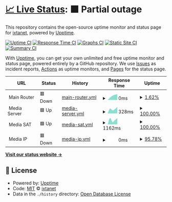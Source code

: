 # [📈 Live Status](https://status.ixtanet.com): <!--live status--> **🟧 Partial outage**

This repository contains the open-source uptime monitor and status page for [ixtanet](https://status.ixtanet.com), powered by [Upptime](https://github.com/upptime/upptime).

[![Uptime CI](https://github.com/ixtanet/upptime/workflows/Uptime%20CI/badge.svg)](https://github.com/ixtanet/upptime/actions?query=workflow%3A%22Uptime+CI%22)
[![Response Time CI](https://github.com/ixtanet/upptime/workflows/Response%20Time%20CI/badge.svg)](https://github.com/ixtanet/upptime/actions?query=workflow%3A%22Response+Time+CI%22)
[![Graphs CI](https://github.com/ixtanet/upptime/workflows/Graphs%20CI/badge.svg)](https://github.com/ixtanet/upptime/actions?query=workflow%3A%22Graphs+CI%22)
[![Static Site CI](https://github.com/ixtanet/upptime/workflows/Static%20Site%20CI/badge.svg)](https://github.com/ixtanet/upptime/actions?query=workflow%3A%22Static+Site+CI%22)
[![Summary CI](https://github.com/ixtanet/upptime/workflows/Summary%20CI/badge.svg)](https://github.com/ixtanet/upptime/actions?query=workflow%3A%22Summary+CI%22)

With [Upptime](https://upptime.js.org), you can get your own unlimited and free uptime monitor and status page, powered entirely by a GitHub repository. We use [Issues](https://github.com/ixtanet/upptime/issues) as incident reports, [Actions](https://github.com/ixtanet/upptime/actions) as uptime monitors, and [Pages](https://status.ixtanet.com) for the status page.

<!--start: status pages-->
<!-- This summary is generated by Upptime (https://github.com/upptime/upptime) -->
<!-- Do not edit this manually, your changes will be overwritten -->
<!-- prettier-ignore -->
| URL | Status | History | Response Time | Uptime |
| --- | ------ | ------- | ------------- | ------ |
| <img alt="" src="https://favicons.githubusercontent.com/null" height="13"> Main Router | 🟥 Down | [main-router.yml](https://github.com/ixtanet/upptime/commits/HEAD/history/main-router.yml) | <details><summary><img alt="Response time graph" src="./graphs/main-router/response-time-week.png" height="20"> 0ms</summary><br><a href="https://status.ixtanet.com/history/main-router"><img alt="Response time 0" src="https://img.shields.io/endpoint?url=https%3A%2F%2Fraw.githubusercontent.com%2Fixtanet%2Fupptime%2FHEAD%2Fapi%2Fmain-router%2Fresponse-time.json"></a><br><a href="https://status.ixtanet.com/history/main-router"><img alt="24-hour response time 0" src="https://img.shields.io/endpoint?url=https%3A%2F%2Fraw.githubusercontent.com%2Fixtanet%2Fupptime%2FHEAD%2Fapi%2Fmain-router%2Fresponse-time-day.json"></a><br><a href="https://status.ixtanet.com/history/main-router"><img alt="7-day response time 0" src="https://img.shields.io/endpoint?url=https%3A%2F%2Fraw.githubusercontent.com%2Fixtanet%2Fupptime%2FHEAD%2Fapi%2Fmain-router%2Fresponse-time-week.json"></a><br><a href="https://status.ixtanet.com/history/main-router"><img alt="30-day response time 0" src="https://img.shields.io/endpoint?url=https%3A%2F%2Fraw.githubusercontent.com%2Fixtanet%2Fupptime%2FHEAD%2Fapi%2Fmain-router%2Fresponse-time-month.json"></a><br><a href="https://status.ixtanet.com/history/main-router"><img alt="1-year response time 0" src="https://img.shields.io/endpoint?url=https%3A%2F%2Fraw.githubusercontent.com%2Fixtanet%2Fupptime%2FHEAD%2Fapi%2Fmain-router%2Fresponse-time-year.json"></a></details> | <details><summary><a href="https://status.ixtanet.com/history/main-router">1.62%</a></summary><a href="https://status.ixtanet.com/history/main-router"><img alt="All-time uptime 1.62%" src="https://img.shields.io/endpoint?url=https%3A%2F%2Fraw.githubusercontent.com%2Fixtanet%2Fupptime%2FHEAD%2Fapi%2Fmain-router%2Fuptime.json"></a><br><a href="https://status.ixtanet.com/history/main-router"><img alt="24-hour uptime 1.62%" src="https://img.shields.io/endpoint?url=https%3A%2F%2Fraw.githubusercontent.com%2Fixtanet%2Fupptime%2FHEAD%2Fapi%2Fmain-router%2Fuptime-day.json"></a><br><a href="https://status.ixtanet.com/history/main-router"><img alt="7-day uptime 1.62%" src="https://img.shields.io/endpoint?url=https%3A%2F%2Fraw.githubusercontent.com%2Fixtanet%2Fupptime%2FHEAD%2Fapi%2Fmain-router%2Fuptime-week.json"></a><br><a href="https://status.ixtanet.com/history/main-router"><img alt="30-day uptime 1.62%" src="https://img.shields.io/endpoint?url=https%3A%2F%2Fraw.githubusercontent.com%2Fixtanet%2Fupptime%2FHEAD%2Fapi%2Fmain-router%2Fuptime-month.json"></a><br><a href="https://status.ixtanet.com/history/main-router"><img alt="1-year uptime 1.62%" src="https://img.shields.io/endpoint?url=https%3A%2F%2Fraw.githubusercontent.com%2Fixtanet%2Fupptime%2FHEAD%2Fapi%2Fmain-router%2Fuptime-year.json"></a></details>
| <img alt="" src="https://favicons.githubusercontent.com/null" height="13"> Media Server | 🟩 Up | [media-server.yml](https://github.com/ixtanet/upptime/commits/HEAD/history/media-server.yml) | <details><summary><img alt="Response time graph" src="./graphs/media-server/response-time-week.png" height="20"> 328ms</summary><br><a href="https://status.ixtanet.com/history/media-server"><img alt="Response time 328" src="https://img.shields.io/endpoint?url=https%3A%2F%2Fraw.githubusercontent.com%2Fixtanet%2Fupptime%2FHEAD%2Fapi%2Fmedia-server%2Fresponse-time.json"></a><br><a href="https://status.ixtanet.com/history/media-server"><img alt="24-hour response time 328" src="https://img.shields.io/endpoint?url=https%3A%2F%2Fraw.githubusercontent.com%2Fixtanet%2Fupptime%2FHEAD%2Fapi%2Fmedia-server%2Fresponse-time-day.json"></a><br><a href="https://status.ixtanet.com/history/media-server"><img alt="7-day response time 328" src="https://img.shields.io/endpoint?url=https%3A%2F%2Fraw.githubusercontent.com%2Fixtanet%2Fupptime%2FHEAD%2Fapi%2Fmedia-server%2Fresponse-time-week.json"></a><br><a href="https://status.ixtanet.com/history/media-server"><img alt="30-day response time 328" src="https://img.shields.io/endpoint?url=https%3A%2F%2Fraw.githubusercontent.com%2Fixtanet%2Fupptime%2FHEAD%2Fapi%2Fmedia-server%2Fresponse-time-month.json"></a><br><a href="https://status.ixtanet.com/history/media-server"><img alt="1-year response time 328" src="https://img.shields.io/endpoint?url=https%3A%2F%2Fraw.githubusercontent.com%2Fixtanet%2Fupptime%2FHEAD%2Fapi%2Fmedia-server%2Fresponse-time-year.json"></a></details> | <details><summary><a href="https://status.ixtanet.com/history/media-server">100.00%</a></summary><a href="https://status.ixtanet.com/history/media-server"><img alt="All-time uptime 100.00%" src="https://img.shields.io/endpoint?url=https%3A%2F%2Fraw.githubusercontent.com%2Fixtanet%2Fupptime%2FHEAD%2Fapi%2Fmedia-server%2Fuptime.json"></a><br><a href="https://status.ixtanet.com/history/media-server"><img alt="24-hour uptime 100.00%" src="https://img.shields.io/endpoint?url=https%3A%2F%2Fraw.githubusercontent.com%2Fixtanet%2Fupptime%2FHEAD%2Fapi%2Fmedia-server%2Fuptime-day.json"></a><br><a href="https://status.ixtanet.com/history/media-server"><img alt="7-day uptime 100.00%" src="https://img.shields.io/endpoint?url=https%3A%2F%2Fraw.githubusercontent.com%2Fixtanet%2Fupptime%2FHEAD%2Fapi%2Fmedia-server%2Fuptime-week.json"></a><br><a href="https://status.ixtanet.com/history/media-server"><img alt="30-day uptime 100.00%" src="https://img.shields.io/endpoint?url=https%3A%2F%2Fraw.githubusercontent.com%2Fixtanet%2Fupptime%2FHEAD%2Fapi%2Fmedia-server%2Fuptime-month.json"></a><br><a href="https://status.ixtanet.com/history/media-server"><img alt="1-year uptime 100.00%" src="https://img.shields.io/endpoint?url=https%3A%2F%2Fraw.githubusercontent.com%2Fixtanet%2Fupptime%2FHEAD%2Fapi%2Fmedia-server%2Fuptime-year.json"></a></details>
| <img alt="" src="https://favicons.githubusercontent.com/null" height="13"> Media SAT | 🟩 Up | [media-sat.yml](https://github.com/ixtanet/upptime/commits/HEAD/history/media-sat.yml) | <details><summary><img alt="Response time graph" src="./graphs/media-sat/response-time-week.png" height="20"> 1162ms</summary><br><a href="https://status.ixtanet.com/history/media-sat"><img alt="Response time 1162" src="https://img.shields.io/endpoint?url=https%3A%2F%2Fraw.githubusercontent.com%2Fixtanet%2Fupptime%2FHEAD%2Fapi%2Fmedia-sat%2Fresponse-time.json"></a><br><a href="https://status.ixtanet.com/history/media-sat"><img alt="24-hour response time 1162" src="https://img.shields.io/endpoint?url=https%3A%2F%2Fraw.githubusercontent.com%2Fixtanet%2Fupptime%2FHEAD%2Fapi%2Fmedia-sat%2Fresponse-time-day.json"></a><br><a href="https://status.ixtanet.com/history/media-sat"><img alt="7-day response time 1162" src="https://img.shields.io/endpoint?url=https%3A%2F%2Fraw.githubusercontent.com%2Fixtanet%2Fupptime%2FHEAD%2Fapi%2Fmedia-sat%2Fresponse-time-week.json"></a><br><a href="https://status.ixtanet.com/history/media-sat"><img alt="30-day response time 1162" src="https://img.shields.io/endpoint?url=https%3A%2F%2Fraw.githubusercontent.com%2Fixtanet%2Fupptime%2FHEAD%2Fapi%2Fmedia-sat%2Fresponse-time-month.json"></a><br><a href="https://status.ixtanet.com/history/media-sat"><img alt="1-year response time 1162" src="https://img.shields.io/endpoint?url=https%3A%2F%2Fraw.githubusercontent.com%2Fixtanet%2Fupptime%2FHEAD%2Fapi%2Fmedia-sat%2Fresponse-time-year.json"></a></details> | <details><summary><a href="https://status.ixtanet.com/history/media-sat">100.00%</a></summary><a href="https://status.ixtanet.com/history/media-sat"><img alt="All-time uptime 100.00%" src="https://img.shields.io/endpoint?url=https%3A%2F%2Fraw.githubusercontent.com%2Fixtanet%2Fupptime%2FHEAD%2Fapi%2Fmedia-sat%2Fuptime.json"></a><br><a href="https://status.ixtanet.com/history/media-sat"><img alt="24-hour uptime 100.00%" src="https://img.shields.io/endpoint?url=https%3A%2F%2Fraw.githubusercontent.com%2Fixtanet%2Fupptime%2FHEAD%2Fapi%2Fmedia-sat%2Fuptime-day.json"></a><br><a href="https://status.ixtanet.com/history/media-sat"><img alt="7-day uptime 100.00%" src="https://img.shields.io/endpoint?url=https%3A%2F%2Fraw.githubusercontent.com%2Fixtanet%2Fupptime%2FHEAD%2Fapi%2Fmedia-sat%2Fuptime-week.json"></a><br><a href="https://status.ixtanet.com/history/media-sat"><img alt="30-day uptime 100.00%" src="https://img.shields.io/endpoint?url=https%3A%2F%2Fraw.githubusercontent.com%2Fixtanet%2Fupptime%2FHEAD%2Fapi%2Fmedia-sat%2Fuptime-month.json"></a><br><a href="https://status.ixtanet.com/history/media-sat"><img alt="1-year uptime 100.00%" src="https://img.shields.io/endpoint?url=https%3A%2F%2Fraw.githubusercontent.com%2Fixtanet%2Fupptime%2FHEAD%2Fapi%2Fmedia-sat%2Fuptime-year.json"></a></details>
| <img alt="" src="https://favicons.githubusercontent.com/null" height="13"> Media IP | 🟥 Down | [media-ip.yml](https://github.com/ixtanet/upptime/commits/HEAD/history/media-ip.yml) | <details><summary><img alt="Response time graph" src="./graphs/media-ip/response-time-week.png" height="20"> 0ms</summary><br><a href="https://status.ixtanet.com/history/media-ip"><img alt="Response time 0" src="https://img.shields.io/endpoint?url=https%3A%2F%2Fraw.githubusercontent.com%2Fixtanet%2Fupptime%2FHEAD%2Fapi%2Fmedia-ip%2Fresponse-time.json"></a><br><a href="https://status.ixtanet.com/history/media-ip"><img alt="24-hour response time 0" src="https://img.shields.io/endpoint?url=https%3A%2F%2Fraw.githubusercontent.com%2Fixtanet%2Fupptime%2FHEAD%2Fapi%2Fmedia-ip%2Fresponse-time-day.json"></a><br><a href="https://status.ixtanet.com/history/media-ip"><img alt="7-day response time 0" src="https://img.shields.io/endpoint?url=https%3A%2F%2Fraw.githubusercontent.com%2Fixtanet%2Fupptime%2FHEAD%2Fapi%2Fmedia-ip%2Fresponse-time-week.json"></a><br><a href="https://status.ixtanet.com/history/media-ip"><img alt="30-day response time 0" src="https://img.shields.io/endpoint?url=https%3A%2F%2Fraw.githubusercontent.com%2Fixtanet%2Fupptime%2FHEAD%2Fapi%2Fmedia-ip%2Fresponse-time-month.json"></a><br><a href="https://status.ixtanet.com/history/media-ip"><img alt="1-year response time 0" src="https://img.shields.io/endpoint?url=https%3A%2F%2Fraw.githubusercontent.com%2Fixtanet%2Fupptime%2FHEAD%2Fapi%2Fmedia-ip%2Fresponse-time-year.json"></a></details> | <details><summary><a href="https://status.ixtanet.com/history/media-ip">95.78%</a></summary><a href="https://status.ixtanet.com/history/media-ip"><img alt="All-time uptime 95.78%" src="https://img.shields.io/endpoint?url=https%3A%2F%2Fraw.githubusercontent.com%2Fixtanet%2Fupptime%2FHEAD%2Fapi%2Fmedia-ip%2Fuptime.json"></a><br><a href="https://status.ixtanet.com/history/media-ip"><img alt="24-hour uptime 95.78%" src="https://img.shields.io/endpoint?url=https%3A%2F%2Fraw.githubusercontent.com%2Fixtanet%2Fupptime%2FHEAD%2Fapi%2Fmedia-ip%2Fuptime-day.json"></a><br><a href="https://status.ixtanet.com/history/media-ip"><img alt="7-day uptime 95.78%" src="https://img.shields.io/endpoint?url=https%3A%2F%2Fraw.githubusercontent.com%2Fixtanet%2Fupptime%2FHEAD%2Fapi%2Fmedia-ip%2Fuptime-week.json"></a><br><a href="https://status.ixtanet.com/history/media-ip"><img alt="30-day uptime 95.78%" src="https://img.shields.io/endpoint?url=https%3A%2F%2Fraw.githubusercontent.com%2Fixtanet%2Fupptime%2FHEAD%2Fapi%2Fmedia-ip%2Fuptime-month.json"></a><br><a href="https://status.ixtanet.com/history/media-ip"><img alt="1-year uptime 95.78%" src="https://img.shields.io/endpoint?url=https%3A%2F%2Fraw.githubusercontent.com%2Fixtanet%2Fupptime%2FHEAD%2Fapi%2Fmedia-ip%2Fuptime-year.json"></a></details>

<!--end: status pages-->

[**Visit our status website →**](https://status.ixtanet.com)

## 📄 License

- Powered by: [Upptime](https://github.com/upptime/upptime)
- Code: [MIT](./LICENSE) © [ixtanet](https://status.ixtanet.com)
- Data in the `./history` directory: [Open Database License](https://opendatacommons.org/licenses/odbl/1-0/)
